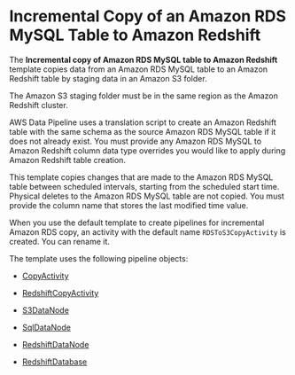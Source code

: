 # Incremental Copy of an Amazon RDS MySQL Table to Amazon Redshift<a name="dp-template-redshiftrdsincremental"></a>

The **Incremental copy of Amazon RDS MySQL table to Amazon Redshift** template copies data from an Amazon RDS MySQL table to an Amazon Redshift table by staging data in an Amazon S3 folder\. 

The Amazon S3 staging folder must be in the same region as the Amazon Redshift cluster\. 

AWS Data Pipeline uses a translation script to create an Amazon Redshift table with the same schema as the source Amazon RDS MySQL table if it does not already exist\. You must provide any Amazon RDS MySQL to Amazon Redshift column data type overrides you would like to apply during Amazon Redshift table creation\. 

This template copies changes that are made to the Amazon RDS MySQL table between scheduled intervals, starting from the scheduled start time\. Physical deletes to the Amazon RDS MySQL table are not copied\. You must provide the column name that stores the last modified time value\. 

When you use the default template to create pipelines for incremental Amazon RDS copy, an activity with the default name `RDSToS3CopyActivity` is created\. You can rename it\.

The template uses the following pipeline objects:

+ [CopyActivity](dp-object-copyactivity.md)

+ [RedshiftCopyActivity](dp-object-redshiftcopyactivity.md)

+ [S3DataNode](dp-object-s3datanode.md)

+ [SqlDataNode](dp-object-sqldatanode.md)

+ [RedshiftDataNode](dp-object-redshiftdatanode.md)

+ [RedshiftDatabase](dp-object-redshiftdatabase.md)
